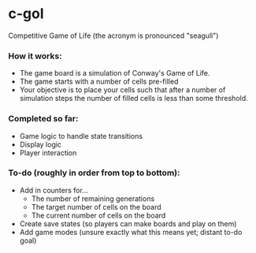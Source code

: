 # c-gol
Competitive Game of Life (the acronym is pronounced "seagull")

### How it works:
  - The game board is a simulation of Conway's Game of Life.
  - The game starts with a number of cells pre-filled
  - Your objective is to place your cells such that after a number of simulation steps the number of filled cells is less than some threshold.

### Completed so far:
  - Game logic to handle state transitions
  - Display logic
  - Player interaction

### To-do (roughly in order from top to bottom):
  - Add in counters for...
    - The number of remaining generations
    - The target number of cells on the board
    - The current number of cells on the board
  - Create save states (so players can make boards and play on them)
  - Add game modes (unsure exactly what this means yet; distant to-do goal)